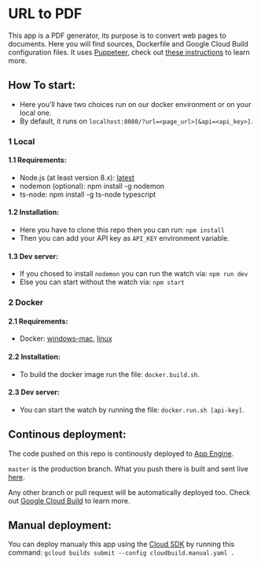 # URL to PDF

This app is a PDF generator, its purpose is to convert web pages to documents.
Here you will find sources, Dockerfile and Google Cloud Build configuration files.
It uses [Puppeteer](https://github.com/GoogleChrome/puppeteer), check out [these instructions](https://cloud.google.com/appengine/docs/standard/nodejs/using-headless-chrome-with-puppeteer) to learn more.

## How To start:

* Here you'll have two choices run on our docker environment or on your local one.
* By default, it runs on `localhost:8080/?url=<page_url>[&api=<api_key>]`.

### 1 Local

#### 1.1 Requirements:

* Node.js (at least version 8.x): [latest](https://nodejs.org/en/download/current/)
* nodemon (optional): npm install -g nodemon
* ts-node: npm install -g ts-node typescript

#### 1.2 Installation:

* Here you have to clone this repo then you can run: `npm install`
* Then you can add your API key as `API_KEY` environment variable.

#### 1.3 Dev server:

* If you chosed to install `nodemon` you can run the watch via: `npm run dev`
* Else you can start without the watch via: `npm start`

### 2 Docker

#### 2.1 Requirements:

* Docker: [windows-mac](https://www.docker.com/get-started), [linux](https://hub.docker.com/search/?type=edition&offering=community)

#### 2.2 Installation:

* To build the docker image run the file: `docker.build.sh`.

#### 2.3 Dev server:    

* You can start the watch by running the file: `docker.run.sh [api-key]`.   

## Continous deployment:

The code pushed on this repo is continously deployed to [App Engine](https://cloud.google.com/appengine/docs/standard/nodejs/an-overview-of-app-engine).

`master` is the production branch. What you push there is built and sent live [here](https://url-to-pdf.appspot.com).

Any other branch or pull request will be automatically deployed too. Check out [Google Cloud Build](https://cloud.google.com/cloud-build/docs/configuring-builds/build-test-deploy-artifacts#build_triggered_from_github) to learn more.

## Manual deployment:

You can deploy manualy this app using the [Cloud SDK](https://cloud.google.com/sdk/docs/quickstarts) by running this command:
`gcloud builds submit --config cloudbuild.manual.yaml .`